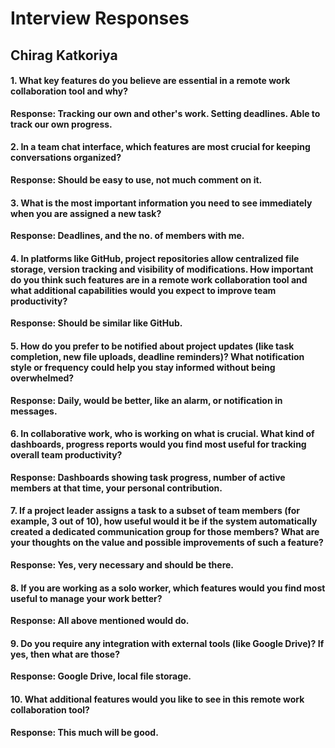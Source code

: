 # Interview Responses

## Chirag Katkoriya

#### 1. What key features do you believe are essential in a remote work collaboration tool and why?  
**Response: Tracking our own and other's work. Setting deadlines. Able to track our own progress.**  

#### 2. In a team chat interface, which features are most crucial for keeping conversations organized?  
**Response: Should be easy to use, not much comment on it.**  

#### 3. What is the most important information you need to see immediately when you are assigned a new task?  
**Response: Deadlines, and the no. of members with me.**  

#### 4. In platforms like GitHub, project repositories allow centralized file storage, version tracking and visibility of modifications. How important do you think such features are in a remote work collaboration tool and what additional capabilities would you expect to improve team productivity?  
**Response: Should be similar like GitHub.**  

#### 5. How do you prefer to be notified about project updates (like task completion, new file uploads, deadline reminders)? What notification style or frequency could help you stay informed without being overwhelmed?  
**Response: Daily, would be better, like an alarm, or notification in messages.**  

#### 6. In collaborative work, who is working on what is crucial. What kind of dashboards, progress reports would you find most useful for tracking overall team productivity?  
**Response: Dashboards showing task progress, number of active members at that time, your personal contribution.**  

#### 7. If a project leader assigns a task to a subset of team members (for example, 3 out of 10), how useful would it be if the system automatically created a dedicated communication group for those members? What are your thoughts on the value and possible improvements of such a feature?  
**Response: Yes, very necessary and should be there.**  

#### 8. If you are working as a solo worker, which features would you find most useful to manage your work better?  
**Response: All above mentioned would do.**  

#### 9. Do you require any integration with external tools (like Google Drive)? If yes, then what are those?  
**Response: Google Drive, local file storage.**  

#### 10. What additional features would you like to see in this remote work collaboration tool?  
**Response: This much will be good.**  
